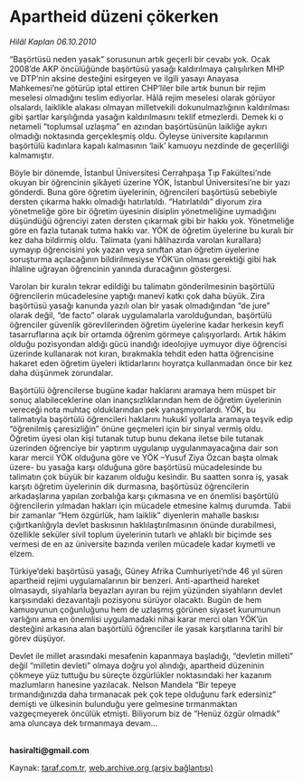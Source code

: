 # Apartheid düzeni çökerken

*Hilâl Kaplan 06.10.2010*

<div class="yazi"><p>“Başörtüsü neden yasak” sorusunun artık geçerli bir cevabı yok. Ocak 2008’de AKP öncülüğünde başörtüsü yasağı kaldırılmaya çalışılırken MHP ve DTP’nin aksine desteğini esirgeyen ve ilgili yasayı Anayasa Mahkemesi’ne götürüp iptal ettiren CHP’liler bile artık bunun bir rejim meselesi olmadığını teslim ediyorlar. Hâlâ rejim meselesi olarak görüyor olsalardı, laiklikle alakası olmayan milletvekili dokunulmazlığının kaldırılması gibi şartlar karşılığında yasağın kaldırılmasını teklif etmezlerdi. Demek ki o netameli “toplumsal uzlaşma” en azından başörtüsünün laikliğe aykırı olmadığı noktasında gerçekleşmiş oldu. Öyleyse üniversite kapılarının başörtülü kadınlara kapalı kalmasının ‘laik’ kamuoyu nezdinde de geçerliliği kalmamıştır.</p>
<p>Böyle bir dönemde, İstanbul Üniversitesi Cerrahpaşa Tıp Fakültesi’nde okuyan bir öğrencinin şikâyeti üzerine YÖK, İstanbul Üniversitesi’ne bir yazı gönderdi. Buna göre öğretim üyelerinin, öğrencileri başörtüsü sebebiyle dersten çıkarma hakkı olmadığı hatırlatıldı. “Hatırlatıldı” diyorum zira yönetmeliğe göre bir öğretim üyesinin disiplin yönetmeliğine uymadığını düşündüğü öğrenciyi zaten dersten çıkarmak gibi bir hakkı yok. Yönetmeliğe göre en fazla tutanak tutma hakkı var. YÖK de öğretim üyelerine bu kuralı bir kez daha bildirmiş oldu. Talimata (yani hâlihazırda varolan kurallara) uymayıp öğrencisini yok yazan veya sınıftan atan öğretim üyelerine soruşturma açılacağının bildirilmesiyse YÖK’ün olması gerektiği gibi hak ihlaline uğrayan öğrencinin yanında duracağının göstergesi.</p>
<p>Varolan bir kuralın tekrar edildiği bu talimatın gönderilmesinin başörtülü öğrencilerin mücadelesine yaptığı manevî katkı çok daha büyük. Zira başörtüsü yasağı kanunda yazılı olan bir yasak olmadığından “de jure” olarak değil, “de facto” olarak uygulamalarla varolduğundan, başörtülü öğrenciler güvenlik görevlilerinden öğretim üyelerine kadar herkesin keyfî tasarruflarına açık bir ortamda öğrenim görmeye çalışıyorlardı. Artık hâkim olduğu pozisyondan aldığı gücü inandığı ideolojiye uymuyor diye öğrencisi üzerinde kullanarak not kıran, bırakmakla tehdit eden hatta öğrencisine hakaret eden öğretim üyeleri iktidarlarını hoyratça kullanmadan önce bir kez daha düşünmek zorundalar. </p>
<p>Başörtülü öğrencilerse bugüne kadar haklarını aramaya hem müspet bir sonuç alabileceklerine olan inançsızlıklarından hem de öğretim üyelerinin vereceği nota muhtaç olduklarından pek yanaşmıyorlardı. YÖK, bu talimatıyla başörtülü öğrencileri haklarını hukukî yollarla aramaya teşvik edip “öğrenilmiş çaresizliğin” önüne geçmeleri için bir sinyal vermiş oldu. Öğretim üyesi olan kişi tutanak tutup bunu dekana iletse bile tutanak üzerinden öğrenciye bir yaptırım uygulanıp uygulanmayacağına dair son karar mercii YÖK olduğuna göre ve YÖK –Yusuf Ziya Özcan başta olmak üzere- bu yasağa karşı olduğuna göre başörtüsü mücadelesinde bu talimatın çok büyük bir kazanım olduğu kesindir. Bu saatten sonra iş, yasak karşıtı öğretim üyelerinin dik durmasına, başörtüsüz öğrencilerin arkadaşlarına yapılan zorbalığa karşı çıkmasına ve en önemlisi başörtülü öğrencilerin yılmadan hakları için mücadele etmesine kalmış durumda. Tabii bir zamanlar “Hem özgürlük, ham laiklik” diyenlerin mahalle baskısı çığırtkanlığıyla devlet baskısının haklılaştırılmasının önünde durabilmesi, özellikle seküler sivil toplum üyelerinin tutarlı ve ahlaklı bir biçimde ses vermesi de en az üniversite bazında verilen mücadele kadar kıymetli ve elzem.</p>
<p>Türkiye’deki başörtüsü yasağı, Güney Afrika Cumhuriyeti’nde 46 yıl süren apartheid rejimi uygulamalarının bir benzeri. Anti-apartheid hareket olmasaydı, siyahlarla beyazları ayıran bu rejim yüzünden siyahların devlet karşısındaki dezavantajlı pozisyonu sürüyor olacaktı. Bugün de hem kamuoyunun çoğunluğunu hem de uzlaşmış görünen siyaset kurumunun varlığını ama en önemlisi uygulamadaki nihai karar merci olan YÖK’ün desteğini arkasına alan başörtülü öğrenciler ile yasak karşıtlarına tarihî bir görev düşüyor. </p>
<p>Devlet ile millet arasındaki mesafenin kapanmaya başladığı, “devletin milleti” değil “milletin devleti” olmaya doğru yol alındığı, apartheid düzeninin çökmeye yüz tuttuğu bu süreçte özgürlükler noktasındaki her kazanım mazlumların hanesine yazılacak. Nelson Mandela “Bir tepeye tırmandığınızda daha tırmanacak pek çok tepe olduğunu fark edersiniz” demişti ve ülkesinin bulunduğu yere gelmesine tırmanmaktan vazgeçmeyerek öncülük etmişti. Biliyorum biz de “Henüz özgür olmadık” ama oluncaya dek tırmanmaya devam...</p>
<p><b><br/>hasiralti@gmail.com</b></p></div>

Kaynak: [taraf.com.tr](http://www.taraf.com.tr:80/hilal-kaplan/makale-apartheid-duzeni-cokerken.htm), [web.archive.org (arşiv bağlantısı)](http://web.archive.org/web/20101008061508/http://www.taraf.com.tr:80/hilal-kaplan/makale-apartheid-duzeni-cokerken.htm)
